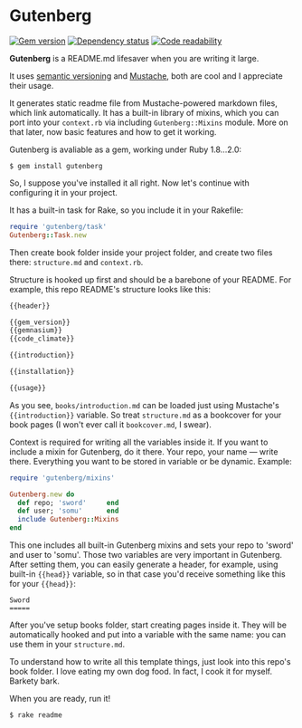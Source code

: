 Gutenberg
=========

[![Gem version](https://badge.fury.io/rb/gutenberg.png)](http://rubygems.org/gems/gutenberg)
[![Dependency status](https://gemnasium.com/somu/gutenberg.png)](https://gemnasium.com/somu/gutenberg)
[![Code readability](https://codeclimate.com/github/somu/gutenberg.png)](https://codeclimate.com/github/somu/gutenberg)

**Gutenberg** is a README.md lifesaver when you are writing it large.

It uses [semantic versioning](http://semver.org) and [Mustache](http://mustache.github.io),
both are cool and I appreciate their usage.

It generates static readme file from Mustache-powered markdown files,
which link automatically. It has a built-in library of mixins, which
you can port into your `context.rb` via including `Gutenberg::Mixins`
module. More on that later, now basic features and how to get it working.

Gutenberg is avaliable as a gem, working under Ruby 1.8...2.0:

    $ gem install gutenberg

So, I suppose you've installed it all right. Now let's continue
with configuring it in your project.

It has a built-in task for Rake, so you include it in your Rakefile:

```ruby
require 'gutenberg/task'
Gutenberg::Task.new
```

Then create book folder inside your project folder, and create
two files there: `structure.md` and `context.rb`.

Structure is hooked up first and should be a barebone of your README.
For example, this repo README's structure looks like this:

```md
{{header}}

{{gem_version}}
{{gemnasium}}
{{code_climate}}

{{introduction}}

{{installation}}

{{usage}}
```

As you see, `books/introduction.md` can be loaded just using Mustache's
`{{introduction}}` variable. So treat `structure.md` as a bookcover
for your book pages (I won't ever call it `bookcover.md`, I swear).

Context is required for writing all the variables inside it. If you want to
include a mixin for Gutenberg, do it there. Your repo, your name — write there.
Everything you want to be stored in variable or be dynamic. Example:

```ruby
require 'gutenberg/mixins'

Gutenberg.new do
  def repo; 'sword'     end
  def user; 'somu'      end
  include Gutenberg::Mixins
end
```

This one includes all built-in Gutenberg mixins and sets your repo to 'sword'
and user to 'somu'. Those two variables are very important in Gutenberg. After
setting them, you can easily generate a header, for example, using built-in
`{{head}}` variable, so in that case you'd receive something like this
for your `{{head}}`:

    Sword
    =====

After you've setup books folder, start creating pages inside it. They will be
automatically hooked and put into a variable with the same name: you can use
them in your `structure.md`.

To understand how to write all this template things, just look into this repo's
book folder. I love eating my own dog food. In fact, I cook it for myself.
Barkety bark.

When you are ready, run it!

    $ rake readme
